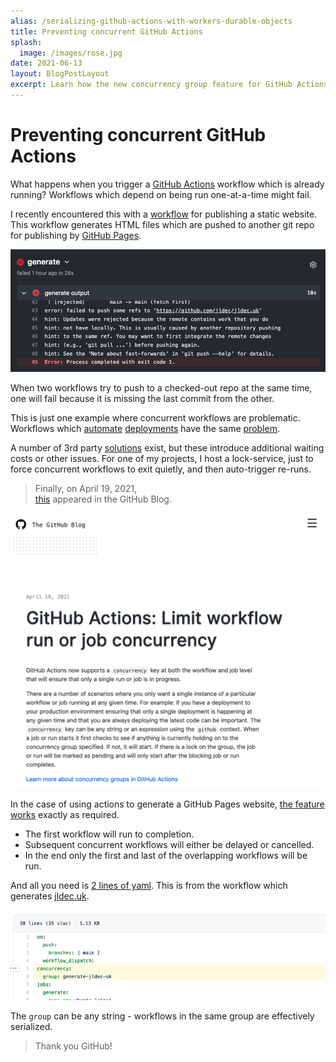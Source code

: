 ```yaml
---
alias: /serializing-github-actions-with-workers-durable-objects
title: Preventing concurrent GitHub Actions
splash:
  image: /images/rose.jpg
date: 2021-06-13
layout: BlogPostLayout
excerpt: Learn how the new concurrency group feature for GitHub Actions prevents concurrent workflows.
---
```


# Preventing concurrent GitHub Actions

What happens when you trigger a [GitHub Actions](github-actions-101) workflow which is already running? Workflows which depend on being run one-at-a-time might fail.

I recently encountered this with a [workflow](https://github.com/jldec/cloudflare-pages-test/blob/main/.github/workflows/generate.yaml) for publishing a static website. This workflow generates HTML files which are pushed to another git repo for publishing by [GitHub Pages](https://pages.github.com/).

![Screenshot of Github Actions log showing failed git push](/images/fail-generate.png)

When two workflows try to push to a checked-out repo at the same time, one will fail because it is missing the last commit from the other.

 This is just one example where concurrent workflows are problematic. Workflows which [automate](https://github.community/t/serializing-workflow-runs-in-the-context-of-continuous-deployment/17559) [deployments](https://github.community/t/how-to-limit-concurrent-workflow-runs/16844) have the same [problem](https://github.community/t/serializing-queueing-deployment-workflows-aws-re-invent/17152).

A number of 3rd party [solutions](https://github.com/softprops/turnstyle) exist, but these introduce additional waiting costs or other issues. For one of my projects, I host a lock-service, just to force concurrent workflows to exit quietly, and then auto-trigger re-runs.

> Finally, on April 19, 2021,  
[this](https://github.blog/changelog/2021-04-19-github-actions-limit-workflow-run-or-job-concurrency/) appeared in the GitHub Blog.

![Screenshot of GitHub Blog from April 19, 2021 announcing the new concurrency key in GitHub Actions](/images/github-actions-concurrency-announcement.png)

In the case of using actions to generate a GitHub Pages website, [the feature works](https://docs.github.com/en/actions/reference/workflow-syntax-for-github-actions#concurrency) exactly as required.

- The first workflow will run to completion.
- Subsequent concurrent workflows will either be delayed or cancelled.
- In the end only the first and last of the overlapping workflows will be run.

And all you need is [2 lines of yaml](https://github.com/jldec/cloudflare-pages-test/blob/main/.github/workflows/generate.yaml#L5-L6).
This is from the workflow which generates [jldec.uk](first-steps-using-cloudflare-pages).

[![Screenshot of yaml for GitHub Action with concurrency group](/images/github-actions-concurrency-yaml.png)](https://github.com/jldec/cloudflare-pages-test/blob/main/.github/workflows/generate.yaml#L5-L6)

The `group` can be any string - workflows in the same group are effectively serialized.

> Thank you GitHub!


